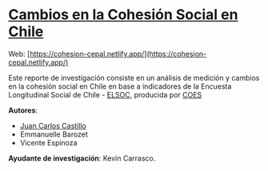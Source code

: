# [Cambios en la Cohesión Social en Chile](https://cohesion-cepal.netlify.app/)

Web: [https://cohesion-cepal.netlify.app/](https://cohesion-cepal.netlify.app/)

Este reporte de investigación consiste en un análisis de medición y cambios en la cohesión social en Chile en base a indicadores de la Encuesta Longitudinal Social de Chile - [ELSOC](https://coes.cl/encuesta-panel/), producida por [COES](https://coes.cl/)

**Autores**:

- [Juan Carlos Castillo](http://jc-castillo.com/)
- Emmanuelle Barozet
- Vicente Espinoza

**Ayudante de investigación**: Kevin Carrasco.
